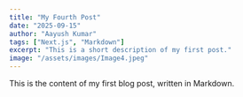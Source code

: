 ```yaml
---
title: "My Fourth Post"
date: "2025-09-15"
author: "Aayush Kumar"
tags: ["Next.js", "Markdown"]
excerpt: "This is a short description of my first post."
image: "/assets/images/Image4.jpeg"
---
```


This is the content of my first blog post, written in Markdown.
